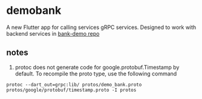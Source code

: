 # demobank

A new Flutter app for calling services gRPC services. Designed to work with backend services in [bank-demo repo](https://github.com/sloppycoder/bank-demo)

## notes
1. protoc does not generate code for google.protobuf.Timestamp by default. To recompile the proto type, use the following command
```
protoc --dart_out=grpc:lib/ protos/demo_bank.proto protos/google/protobuf/timestamp.proto -I protos
```

